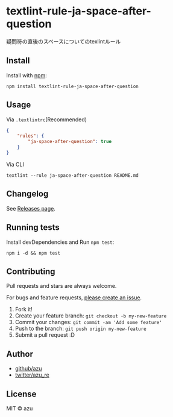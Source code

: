 # textlint-rule-ja-space-after-question

疑問符の直後のスペースについてのtexlintルール

## Install

Install with [npm](https://www.npmjs.com/):

    npm install textlint-rule-ja-space-after-question

## Usage

Via `.textlintrc`(Recommended)

```json
{
    "rules": {
        "ja-space-after-question": true
    }
}
```

Via CLI

```
textlint --rule ja-space-after-question README.md
```


## Changelog

See [Releases page](https://github.com/extlint-ja/textlint-rule-spacing/releases).

## Running tests

Install devDependencies and Run `npm test`:

    npm i -d && npm test

## Contributing

Pull requests and stars are always welcome.

For bugs and feature requests, [please create an issue](https://github.com/extlint-ja/textlint-rule-spacing/issues).

1. Fork it!
2. Create your feature branch: `git checkout -b my-new-feature`
3. Commit your changes: `git commit -am 'Add some feature'`
4. Push to the branch: `git push origin my-new-feature`
5. Submit a pull request :D

## Author

- [github/azu](https://github.com/azu)
- [twitter/azu_re](https://twitter.com/azu_re)

## License

MIT © azu
